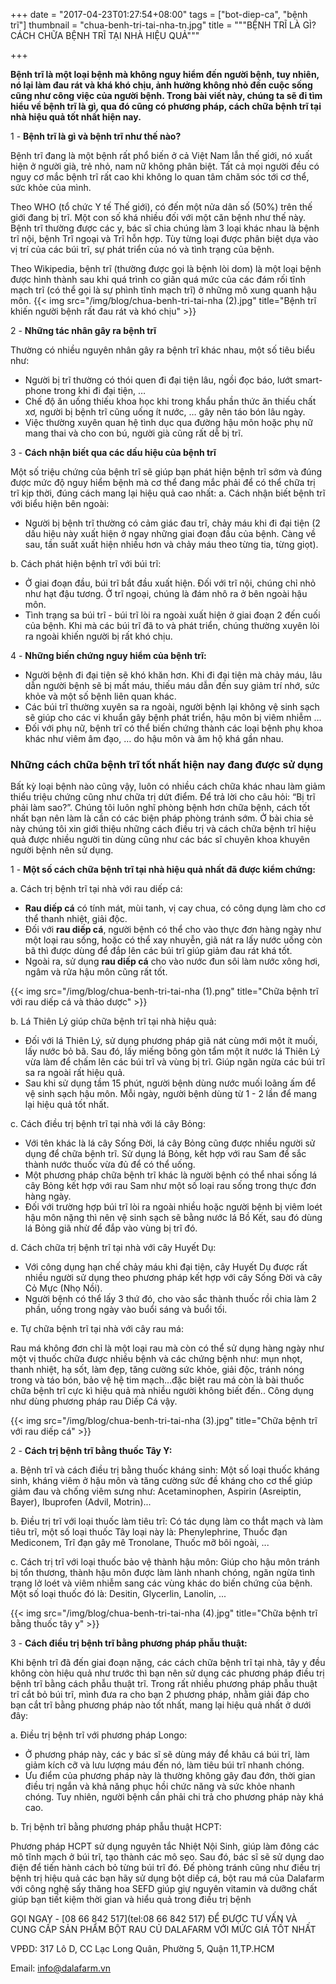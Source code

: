 +++
date = "2017-04-23T01:27:54+08:00"
tags = ["bot-diep-ca",  "bệnh trĩ"]
thumbnail = "chua-benh-tri-tai-nha-tn.jpg"
title = """BỆNH TRĨ LÀ GÌ?  
CÁCH CHỮA BỆNH TRĨ TẠI NHÀ HIỆU QUẢ"""

+++

**Bệnh trĩ là một loại bệnh mà không nguy hiểm đến người bệnh, tuy nhiên, nó lại làm đau rát và khá khó chịu, ảnh hưởng không nhỏ đến cuộc sống cũng như công việc của người bệnh. Trong bài viết này, chúng ta sẽ đi tìm hiểu về bệnh trĩ là gì, qua đó cũng có phương pháp, cách chữa bệnh trĩ tại nhà hiệu quả tốt nhất hiện nay.**<!--more--> 
 
1 - **Bệnh trĩ là gì và bệnh trĩ như thế nào?** 

Bệnh trĩ đang là một bệnh rất phổ biến ở cả Việt Nam lẫn thế giới, nó xuất hiện ở người già, trẻ nhỏ, nam nữ không phân biệt. Tất cả mọi người đều có nguy cơ mắc bệnh trĩ rất cao khi không lo quan tâm chăm sóc tới cơ thể, sức khỏe của mình. 

Theo WHO (tổ chức Y tế Thế giới), có đến một nửa dân số (50%) trên thế giới đang bị trĩ. Một con số khá nhiều đối với một căn bệnh như thế này. Bệnh trĩ thường được các y, bác sĩ chia chúng làm 3 loại khác nhau là bệnh trĩ nội, bệnh Trĩ ngoại và Trĩ hỗn hợp. Tùy từng loại được phân biệt dựa vào vị trí của các búi trĩ, sự phát triển của nó và tình trạng của bệnh. 

Theo Wikipedia, bệnh trĩ (thường được gọi là bệnh lòi dom) là một loại bệnh được hình thành sau khi quá trình co giãn quá mức của các đám rối tĩnh mạch trĩ (có thể gọi là sự phình tĩnh mạch trĩ) ở những mô xung quanh hậu môn. 
{{< img src="/img/blog/chua-benh-tri-tai-nha (2).jpg" title="Bệnh trĩ khiến người bệnh rất đau rát và khó chịu" >}} 
 
2 - **Những tác nhân gây ra bệnh trĩ** 

Thường có nhiều nguyên nhân gây ra bệnh trĩ khác nhau, một số tiêu biểu như: 

* Người bị trĩ thường có thói quen đi đại tiện lâu, ngồi đọc báo, lướt smart-phone trong khi đi đại tiện, … 
* Chế độ ăn uống thiếu khoa học khi trong khẩu phần thức ăn thiếu chất xơ, người bị bệnh trĩ cũng uống ít nước, … gây nên táo bón lâu ngày. 
* Việc thường xuyên quan hệ tình dục qua đường hậu môn hoặc phụ nữ mang thai và cho con bú, người già cũng rất dễ bị trĩ. 
 
3 - **Cách nhận biết qua các dấu hiệu của bệnh trĩ** 

Một số triệu chứng của bệnh trĩ sẽ giúp bạn phát hiện bệnh trĩ sớm và đúng được mức độ nguy hiểm bệnh mà cơ thể đang mắc phải để có thể chữa trị trĩ kịp thời, đúng cách mang lại hiệu quả cao nhất: 
a. Cách nhận biết bệnh trĩ với biểu hiện bên ngoài: 

* Người bị bệnh trĩ thường có cảm giác đau trĩ, chảy máu khi đi đại tiện (2 dấu hiệu này xuất hiện ở ngay những giai đoạn đầu của bệnh. Càng về sau, tần suất xuất hiện nhiều hơn và chảy máu theo từng tia, từng giọt). 

b. Cách phát hiện bệnh trĩ với búi trĩ: 

* Ở giai đoạn đầu, búi trĩ bắt đầu xuất hiện. Đối với trĩ nội, chúng chỉ nhỏ như hạt đậu tương. Ở trĩ ngoại, chúng là đám nhô ra ở bên ngoài hậu môn. 
* Tình trạng sa búi trĩ - búi trĩ lòi ra ngoài xuất hiện ở giai đoạn 2 đến cuối của bệnh. Khi mà các búi trĩ đã to và phát triển, chúng thường xuyên lòi ra ngoài khiến người bị rất khó chịu. 

4 - **Những biến chứng nguy hiểm của bệnh trĩ:** 

* Người bệnh đi đại tiện sẽ khó khăn hơn. Khi đi đại tiện mà chảy máu, lâu dẫn người bệnh sẽ bị mất máu, thiếu máu dẫn đến suy giảm trí nhớ, sức khỏe và một số bệnh liên quan khác. 
* Các búi trĩ thường xuyên sa ra ngoài, người bệnh lại không vệ sinh sạch sẽ giúp cho các vi khuẩn gây bệnh phát triển, hậu môn bị viêm nhiễm … 
* Đối với phụ nữ, bệnh trĩ có thể biến chứng thành các loại bệnh phụ khoa khác như viêm âm đạo, … do hậu môn và âm hộ khá gần nhau. 

### Những cách chữa bệnh trĩ tốt nhất hiện nay đang được sử dụng 

Bất kỳ loại bệnh nào cũng vậy, luôn có nhiều cách chữa khác nhau làm giảm thiểu triệu chứng cũng như chữa trị dứt điểm. Để trả lời cho câu hỏi: “Bị trĩ phải làm sao?”. Chúng tôi luôn nghĩ phòng bệnh hơn chữa bệnh, cách tốt nhất bạn nên làm là cần có các biện pháp phòng tránh sớm. Ở bài chia sẻ này chúng tôi xin giới thiệu những cách điều trị và cách chữa bệnh trĩ hiệu quả được nhiều người tin dùng cũng như các bác sĩ chuyên khoa khuyên người bệnh nên sử dụng. 

1 - **Một số cách chữa bệnh trĩ tại nhà hiệu quả nhất đã được kiểm chứng:** 

a. Cách trị bệnh trĩ tại nhà với rau diếp cá: 

* **Rau diếp cá** có tính mát, mùi tanh, vị cay chua, có công dụng làm cho cơ thể thanh nhiệt, giải độc. 
* Đối với **rau diếp cá**, người bệnh có thể cho vào thực đơn hàng ngày như một loại rau sống, hoặc có thể xay nhuyễn, giã nát ra lấy nước uống còn bã thì được dùng để đắp lên các búi trĩ giúp giảm đau rát khá tốt. 
* Ngoài ra, sử dụng **rau diếp cá** cho vào nước đun sôi làm nước xông hơi, ngâm và rửa hậu môn cũng rất tốt. 

{{< img src="/img/blog/chua-benh-tri-tai-nha (1).png" title="Chữa bệnh trĩ với rau diếp cá và thảo dược" >}}
 
b. Lá Thiên Lý giúp chữa bệnh trĩ tại nhà hiệu quả: 

* Đối với lá Thiên Lý, sử dụng phương pháp giã nát cùng mới một ít muối, lấy nước bỏ bã. Sau đó, lấy miếng bông gòn tẩm một ít nước lá Thiên Lý vừa làm để chấm lên các búi trĩ và vùng bị trĩ. Giúp ngăn ngừa các búi trĩ sa ra ngoài rất hiệu quả. 
* Sau khi sử dụng tầm 15 phút, người bệnh dùng nước muối loãng ấm để vệ sinh sạch hậu môn. Mỗi ngày, người bệnh dùng từ 1 - 2 lần để mang lại hiệu quả tốt nhất. 

c. Cách điều trị bệnh trĩ tại nhà với lá cây Bỏng: 

* Với tên khác là lá cây Sống Đời, lá cây Bỏng cũng được nhiều người sử dụng để chữa bệnh trĩ. Sử dụng lá Bỏng, kết hợp với rau Sam để sắc thành nước thuốc vừa đủ để có thể uống. 
* Một phương pháp chữa bệnh trĩ khác là người bệnh có thể nhai sống lá cây Bỏng kết hợp với rau Sam như một số loại rau sống trong thực đơn hàng ngày. 
* Đối với trường hợp búi trĩ lòi ra ngoài nhiều hoặc người bệnh bị viêm loét hậu môn nặng thì nên vệ sinh sạch sẽ bằng nước lá Bồ Kết, sau đó dùng lá Bỏng giã nhừ để đắp vào vùng bị trĩ đó. 

d. Cách chữa trị bệnh trĩ tại nhà với cây Huyết Dụ: 

* Với công dụng hạn chế chảy máu khi đại tiện, cây Huyết Dụ được rất nhiều người sử dụng theo phương pháp kết hợp với cây Sống Đời và cây Cỏ Mực (Nhọ Nồi). 
* Người bệnh có thể lấy 3 thứ đó, cho vào sắc thành thuốc rồi chia làm 2 phần, uống trong ngày vào buổi sáng và buổi tối. 

e. Tự chữa bệnh trĩ tại nhà với cây rau má: 

Rau má không đơn chỉ là một loại rau mà còn có thể sử dụng hàng ngày như một vị thuốc chữa được nhiều bệnh và các chứng bệnh như: mụn nhọt, thanh nhiệt, hạ sốt, làm đẹp, tăng cường sức khỏe, giải độc, tránh nóng trong và táo bón, bảo vệ hệ tim mạch…đặc biệt rau má còn là bài thuốc chữa bệnh trĩ cực kì hiệu quả mà nhiều người không biết đến.. Công dụng như dùng phương pháp rau Diếp Cá vậy. 

{{< img src="/img/blog/chua-benh-tri-tai-nha (3).jpg" title="Chữa bệnh trĩ với rau diếp cá" >}}

2 - **Cách trị bệnh trĩ bằng thuốc Tây Y:** 

a. Bệnh trĩ và cách điều trị bằng thuốc kháng sinh: 
Một số loại thuốc kháng sinh, kháng viêm ở hậu môn và tăng cường sức đề kháng cho cơ thể giúp giảm đau và chống viêm sưng như: Acetaminophen, Aspirin (Asreiptin, Bayer), Ibuprofen (Advil, Motrin)... 

b. Điều trị trĩ với loại thuốc làm tiêu trĩ: 
Có tác dụng làm co thắt mạch và làm tiêu trĩ, một số loại thuốc Tây loại này là: Phenylephrine, Thuốc đạn Mediconem, Trĩ đạn gây mê Tronolane, Thuốc mỡ bôi ngoài, ... 

c. Cách trị trĩ với loại thuốc bảo vệ thành hậu môn: 
Giúp cho hậu môn tránh bị tổn thương, thành hậu môn được làm lành nhanh chóng, ngăn ngừa tình trạng lở loét và viêm nhiễm sang các vùng khác do biến chứng của bệnh. Một số loại thuốc đó là: Desitin, Glycerlin, Lanolin, ... 

{{< img src="/img/blog/chua-benh-tri-tai-nha (4).jpg" title="Chữa bệnh trĩ bằng thuốc tây y" >}} 

3 - **Cách điều trị bệnh trĩ bằng phương pháp phẫu thuật:**
 
Khi bệnh trĩ đã đến giai đoạn nặng, các cách chữa bệnh trĩ tại nhà, tây y đều không còn hiệu quả như trước thì bạn nên sử dụng các phương pháp điều trị bệnh trĩ bằng cách phẫu thuật trĩ. 
Trong rất nhiều phương pháp phẫu thuật trĩ cắt bỏ búi trĩ, mình đưa ra cho bạn 2 phương pháp, nhằm giải đáp cho bạn cắt trĩ bằng phương pháp nào tốt nhất, mang lại hiệu quả nhất ở dưới đây: 

a. Điều trị bệnh trĩ với phương pháp Longo: 

* Ở phương pháp này, các y bác sĩ sẽ dùng máy để khâu cá búi trĩ, làm giảm kích cỡ và lưu lượng máu đến nó, làm tiêu búi trĩ nhanh chóng. 
* Ưu điểm của phương pháp này là thường không gây đau đớn, thời gian điều trị ngắn và khả năng phục hồi chức năng và sức khỏe nhanh chóng. Tuy nhiên, người bệnh cần phải chi trả cho phương pháp này khá cao. 

b. Trị bệnh trĩ bằng phương pháp phẫu thuật HCPT: 

Phương pháp HCPT sử dụng nguyên tắc Nhiệt Nội Sinh, giúp làm đông các mô tĩnh mạch ở búi trĩ, tạo thành các mô sẹo. Sau đó, bác sĩ sẽ sử dụng dao điện để tiến hành cách bỏ từng búi trĩ đó. 
Đế phòng tránh cũng như điều trị bệnh trị hiệu quả các bạn hãy sử dụng bột diếp cá, bột rau má của Dalafarm với công nghệ sấy thăng hoa SEFD giúp giự nguyên vitamin và dưỡng chất giúp bạn tiết kiệm thời gian và hiểu quả trong điều trị bệnh 

GỌI NGAY -  [08 66 842 517](tel:08 66 842 517)
ĐỂ ĐƯỢC TƯ VẤN VÀ CUNG CẤP SẢN PHẨM
BỘT RAU CỦ DALAFARM VỚI MỨC GIÁ TỐT NHẤT

VPĐD: 317 Lô D, CC Lạc Long Quân, Phường 5, 
Quận 11,TP.HCM

Email: [info@dalafarm.vn](mailto:info@dalafarm.vn)